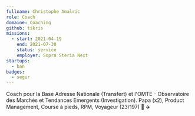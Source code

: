 ```yaml
---
fullname: Christophe Amalric
role: Coach
domaine: Coaching
github: tikris
missions:
  - start: 2021-04-19
    end: 2021-07-30
    status: service
    employer: Sopra Steria Next
startups:
  - ban
badges:
  - segur
---
```


Coach pour la Base Adresse Nationale (Transfert) et l'OMTE - Observatoire des Marchés et Tendances Emergents (Investigation). Papa (x2), Product Management, Course à pieds, RPM, Voyageur (23/197) 🚀 ✈️ 

